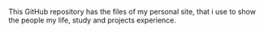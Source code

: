 This GitHub repository has the files of my personal site, that i use to show the people my life, study and projects experience.
